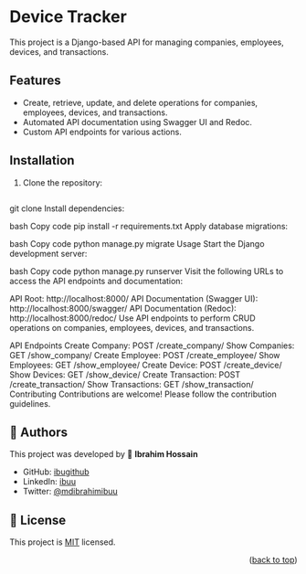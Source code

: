 # Device Tracker

This project is a Django-based API for managing companies, employees, devices, and transactions.

## Features

- Create, retrieve, update, and delete operations for companies, employees, devices, and transactions.
- Automated API documentation using Swagger UI and Redoc.
- Custom API endpoints for various actions.

## Installation

1. Clone the repository:

   ```bash
git clone [<repository-url>](https://github.com/ibugithub/Repliq-test.git)
Install dependencies:

bash
Copy code
pip install -r requirements.txt
Apply database migrations:

bash
Copy code
python manage.py migrate
Usage
Start the Django development server:

bash
Copy code
python manage.py runserver
Visit the following URLs to access the API endpoints and documentation:

API Root: http://localhost:8000/
API Documentation (Swagger UI): http://localhost:8000/swagger/
API Documentation (Redoc): http://localhost:8000/redoc/
Use API endpoints to perform CRUD operations on companies, employees, devices, and transactions.

API Endpoints
Create Company: POST /create_company/
Show Companies: GET /show_company/
Create Employee: POST /create_employee/
Show Employees: GET /show_employee/
Create Device: POST /create_device/
Show Devices: GET /show_device/
Create Transaction: POST /create_transaction/
Show Transactions: GET /show_transaction/
Contributing
Contributions are welcome! Please follow the contribution guidelines.

## 👥 Authors <a name="authors"></a>

This project was developed by 
👤 **Ibrahim Hossain**
- GitHub: [ibugithub](https://github.com/ibugithub)
- LinkedIn: [ibuu](https://www.linkedin.com/in/ibuu/)
- Twitter: [@mdibrahimibuu](https://twitter.com/mdibrahimibuu)



## 📝 License <a name="license"></a>

This project is [MIT](./LICENSE) licensed.

<p align="right">(<a href="#readme-top">back to top</a>)</p>